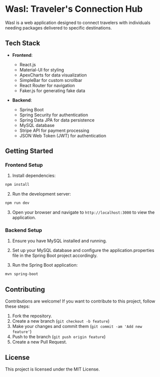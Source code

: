 # Wasl: Traveler's Connection Hub

Wasl is a web application designed to connect travelers with individuals needing packages delivered to specific destinations.

## Tech Stack

- **Frontend**:
  - React.js
  - Material-UI for styling
  - ApexCharts for data visualization
  - SimpleBar for custom scrollbar
  - React Router for navigation
  - Faker.js for generating fake data
  
- **Backend**:
  - Spring Boot
  - Spring Security for authentication
  - Spring Data JPA for data persistence
  - MySQL database
  - Stripe API for payment processing
  - JSON Web Token (JWT) for authentication

## Getting Started

### Frontend Setup

1. Install dependencies:
```bash
npm install
```
2. Run the development server:
```bash
npm run dev
```

3. Open your browser and navigate to `http://localhost:3000` to view the application.

### Backend Setup

1. Ensure you have MySQL installed and running.

2. Set up your MySQL database and configure the application.properties file in the Spring Boot project accordingly.

3. Run the Spring Boot application:
```bash
mvn spring-boot
```

## Contributing

Contributions are welcome! If you want to contribute to this project, follow these steps:

1. Fork the repository.
2. Create a new branch (`git checkout -b feature`)
3. Make your changes and commit them (`git commit -am 'Add new feature'`)
4. Push to the branch (`git push origin feature`)
5. Create a new Pull Request.

## License

This project is licensed under the MIT License.
